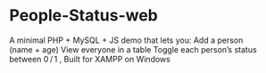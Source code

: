 # People-Status-web
A minimal PHP + MySQL + JS demo that lets you:  Add a person (name + age)  View everyone in a table  Toggle each person’s status between 0 / 1  , Built for XAMPP on Windows 
